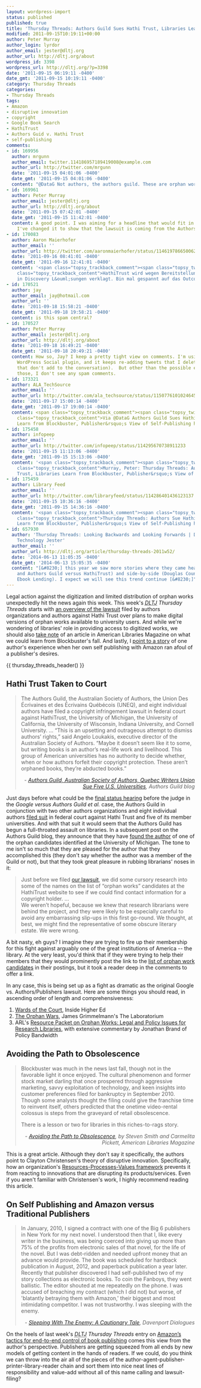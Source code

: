 ```yaml
---
layout: wordpress-import
status: published
published: true
title: 'Thursday Threads: Authors Guild Sues Hathi Trust, Libraries Learn from Blockbuster, Publisher''s View of Self-Publishing'
modified: 2011-09-15T10:19:11+00:00
author: Peter Murray
author_login: lyrdor
author_email: jester@dltj.org
author_url: http://dltj.org/about
wordpress_id: 3398
wordpress_url: http://dltj.org/?p=3398
date: '2011-09-15 06:19:11 -0400'
date_gmt: '2011-09-15 10:19:11 -0400'
category: Thursday Threads
categories:
- Thursday Threads
tags:
- Amazon
- disruptive innovation
- copyright
- Google Book Search
- HathiTrust
- Authors Guid v. Hathi Trust
- self-publishing
comments:
- id: 169956
  author: mrgunn
  author_email: twitter.114186957189419008@example.com
  author_url: http://twitter.com/mrgunn
  date: '2011-09-15 04:01:06 -0400'
  date_gmt: '2011-09-15 04:01:06 -0400'
  content: "@DataG Not authors, the authors guild. These are orphan works!"
- id: 169961
  author: Peter Murray
  author_email: jester@dltj.org
  author_url: http://dltj.org/about
  date: '2011-09-15 07:42:01 -0400'
  date_gmt: '2011-09-15 11:42:01 -0400'
  content: A good point. I was aiming for a headline that would fit in a tweet, but
    I've changed it to show that the lawsuit is coming from the Authors Guild.
- id: 170083
  author: Aaron Maierhofer
  author_email: ''
  author_url: http://twitter.com/aaronmaierhofer/status/114619786650062848
  date: '2011-09-16 08:41:01 -0400'
  date_gmt: '2011-09-16 12:41:01 -0400'
  content: '<span class="topsy_trackback_comment"><span class="topsy_twitter_username"><span
    class="topsy_trackback_content">HathiTrust wird wegen Bereitstellung des Inhaltes
    in Discovery L&ouml;sungen verklagt. Bin mal gespannt auf das Outcome: http://t.co/cCgkMcdg</span></span>'
- id: 170521
  author: jay
  author_email: jay@hotmail.com
  author_url: ''
  date: '2011-09-18 15:58:21 -0400'
  date_gmt: '2011-09-18 19:58:21 -0400'
  content: is this spam central?
- id: 170527
  author: Peter Murray
  author_email: jester@dltj.org
  author_url: http://dltj.org/about
  date: '2011-09-18 16:49:21 -0400'
  date_gmt: '2011-09-18 20:49:21 -0400'
  content: How so, Jay? I keep a pretty tight view on comments. I'm using the new
    WordPress Social plugin, and it keeps re-adding tweets that I delete (the ones
    that don't add to the conversation).  But other than the possible exception of
    those, I don't see any spam comments.
- id: 173321
  author: ALA_TechSource
  author_email: ''
  author_url: http://twitter.com/ala_techsource/status/115077610102464512
  date: '2011-09-17 15:00:14 -0400'
  date_gmt: '2011-09-17 19:00:14 -0400'
  content: <span class="topsy_trackback_comment"><span class="topsy_twitter_username"><span
    class="topsy_trackback_content">Via @DataG Authors Guild Sues Hathi Trust, Libraries
    Learn from Blockbuster, Publisher&rsquo;s View of Self-Publishing http://t.co/F8NysiMX</span></span>
- id: 175458
  author: infopeep
  author_email: ''
  author_url: http://twitter.com/infopeep/status/114295670738911233
  date: '2011-09-15 11:13:06 -0400'
  date_gmt: '2011-09-15 15:13:06 -0400'
  content: '<span class="topsy_trackback_comment"><span class="topsy_twitter_username"><span
    class="topsy_trackback_content">Murray, Peter: Thursday Threads: Authors Sue Hathi
    Trust, Libraries Learn from Blockbuster, Publisher&rsquo;s View of ... http://t.co/7m1DhPqo</span></span>'
- id: 175459
  author: Library Feed
  author_email: ''
  author_url: http://twitter.com/libraryfeed/status/114286401436123137
  date: '2011-09-15 10:36:16 -0400'
  date_gmt: '2011-09-15 14:36:16 -0400'
  content: '<span class="topsy_trackback_comment"><span class="topsy_twitter_username"><span
    class="topsy_trackback_content">Thursday Threads: Authors Sue Hathi Trust, Libraries
    Learn from Blockbuster, Publisher&rsquo;s View of Self-Publishing http://t.co/9b2X7jUh</span></span>'
- id: 657930
  author: 'Thursday Threads: Looking Backwards and Looking Forwards | Disruptive Library
    Technology Jester'
  author_email: ''
  author_url: http://dltj.org/article/thursday-threads-2011w52/
  date: '2014-06-13 11:05:35 -0400'
  date_gmt: '2014-06-13 15:05:35 -0400'
  content: "[&#8230;] this year we saw more stories where they came head-to-head (HarperCollins/OverDrive
    and Authors Guild versus HathiTrust) and side-by-side (Douglas County&#8217;s
    Ebook Lending). I expect we will see this trend continue [&#8230;]"
---
```

<p>Legal action against the digitization and limited distribution of orphan works unexpectedly hit the news again this week.  This week's <i><acronym title="Disruptive Library Technology Jester">DLTJ</acronym> Thursday Threads</i> starts with <a href="#p3398-hathi-trust">an overview of the lawsuit</a> filed by authors organizations and authors against Hathi Trust over plans to make digital versions of orphan works available to university users.  And while we're wondering of libraries' role in providing access to digitized works, we should also <a href="#p3398-blockbuster">take note</a> of an article in American Libraries Magazine on what we could learn from Blockbuster's fall.  And lastly, I <a href="#p3398-self-publishing">point to a story</a> of one author's experience when her own self publishing with Amazon ran afoul of a publisher's desires.</p>
{{ thursday_threads_header() }}
<h2 id="p3398-hathi-trust">Hathi Trust Taken to Court</h2>
<blockquote><p>The Authors Guild, the Australian Society of Authors, the Union Des &Eacute;crivaines et des &Eacute;crivains Qu&eacute;b&eacute;cois (UNEQ), and eight individual authors have filed a copyright infringement lawsuit in federal court against HathiTrust, the University of Michigan, the University of California, the University of Wisconsin, Indiana University, and Cornell University. ... &ldquo;This is an upsetting and outrageous attempt to dismiss authors&rsquo; rights,&rdquo; said Angelo Loukakis, executive director of the Australian Society of Authors. &ldquo;Maybe it doesn&rsquo;t seem like it to some, but writing books is an author&rsquo;s real-life work and livelihood. This group of American universities has no authority to decide whether, when or how authors forfeit their copyright protection. These aren&rsquo;t orphaned books, they&rsquo;re abducted books.&rdquo;
<div style="text-align: right; width: 100%;"><cite>- <a href="http://blog.authorsguild.org/2011/09/12/authors-guild-australian-society-of-authors-quebec-writers-union-sue-five-u-s-universities/" title="Authors Guild, Australian Society of Authors, Quebec Writers Union Sue Five U.S. Universities | Authors Guild Blog">Authors Guild, Australian Society of Authors, Quebec Writers Union Sue Five U.S. Universities</a>, Authors Guild blog</cite></div>
</blockquote>
<p>Just days before what could be the <a href="http://www.openbookalliance.org/2011/09/adventures-in-google%E2%80%99s-audacity/" title="Adventures in Google&rsquo;s Audacity | Open Book Alliance">final status hearing</a> before the judge in the <i>Google versus Authors Guild et al.</i> case, the Authors Guild in conjunction with two other authors organizations and eight individual authors <a href="http://docs.justia.com/cases/federal/district-courts/new-york/nysdce/1:2011cv06351/384619/1/" title="The Authors Guild, Inc. et al v. Hathitrust et al Document 1 -  :: Justia Docs">filed suit</a> in federal court against Hathi Trust and five of its member universities.  And with that suit it would seem that the Authors Guild has begun a full-throated assault on libraries.  In a subsequent post on the Authors Guild blog, they announce that they have <a href="http://blog.authorsguild.org/2011/09/14/found-one-we-re-unite-an-author-with-an-%e2%80%9corphaned-work-%e2%80%9d/" title="Found one! We re-unite an author with an &039;orphaned work.&039; | Authors Guild blog">found the author</a> of <span class="removed_link" title="http://orphanworks.hathitrust.org/Record/001377750">one of the orphan candidates</span> identified at the University of Michigan.  The tone to me isn't so much that they are pleased for the author that they accomplished this (they don't say whether the author was a member of the Guild or not), but that they took great pleasure in rubbing librarians' noses in it:</p>
<blockquote><p>Just before we filed <a href="http://blog.authorsguild.org/2011/09/12/authors-guild-australian-society-of-authors-quebec-writers-union-sue-five-u-s-universities/" title="Authors Guild, Australian Society of Authors, Quebec Writers Union Sue Five U.S. Universities | Authors Guild Blog">our lawsuit</a>, we did some cursory research into some of the names on the list of &ldquo;orphan works&rdquo; candidates at the HathiTrust website to see if we could find contact information for a copyright holder. ...<br />
We weren&rsquo;t hopeful, because we knew that research librarians were behind the project, and they were likely to be especially careful to avoid any embarrassing slip-ups in this first go-round. We thought, at best, we might find the representative of some obscure literary estate. We were wrong.</p></blockquote>
<p>A bit nasty, eh guys?  I imagine they are trying to fire up their membership for this fight against arguably one of the great institutions of America -- the library.  At the very least, you'd think that if they were trying to help their members that they would prominently post the link to the <a href="http://orphanworks.hathitrust.org/" title="Hathi Trust Digital Library Orphan works">list of orphan work candidates</a> in their postings, but it took a reader deep in the comments to offer a link.</p>
<p>In any case, this is being set up as a fight as dramatic as the original Google vs. Authors/Publishers lawsuit.  Here are some things you should read, in ascending order of length and comprehensiveness:</p>
<ol>
<li><a href="http://www.insidehighered.com/news/2011/09/14/authors_and_university_libraries_split_over_distribution_of_digitized_orphan_works" title="Wards of the Court | Inside Higher Ed">Wards of the Court</a>, Inside Higher Ed</li>
<li><a href="http://laboratorium.net/archive/2011/09/12/the_orphan_wars" title="The Orphan Wars | The Laboratorium">The Orphan Wars</a>, James Grimmelmann's The Laboratorium</li>
<li>ARL's <a href="http://www.arl.org/news/pr/orphanworks_13sept11.shtml" title="ARL Releases &ldquo;Resource Packet on Orphan Works: Legal and Policy Issues for Research Libraries | Association of Research Libraries">Resource Packet on Orphan Works: Legal and Policy Issues for Research Libraries</a>, with extensive commentary by Jonathan Brand of Policy Bandwidth</li>
</ol>
<h2 id="p3398-blockbuster">Avoiding the Path to Obsolescence</h2>
<blockquote><p>Blockbuster was much in the news last fall, though not in the favorable light it once enjoyed. The cultural phenomenon and former stock market darling that once prospered through aggressive marketing, savvy exploitation of technology, and keen insights into customer preferences filed for bankruptcy in September 2010. Though some analysts thought the filing could give the franchise time to reinvent itself, others predicted that the onetime video-rental colossus is steps from the graveyard of retail obsolescence.</p>
<p>There is a lesson or two for libraries in this riches-to-rags story.
<div style="text-align: right; width: 100%;"><cite>- <a href="http://www.americanlibrariesmagazine.org/article/avoiding-path-obsolescence" title="Avoiding the Path to Obsolescence | American Libraries Magazine">Avoiding the Path to Obsolescence</a>, by Steven Smith and Carmelita Pickett, American Libraries Magazine</cite></div>
</blockquote>
<p>This is a great article.  Although they don't say it specifically, the authors point to Clayton Christensen's theory of disruptive innovation.  Specifically, how an organization's <a href="http://books.google.com/books?id=SZQnfdM9O7wC&pg=PA280&lpg=PA280&dq=Resources-Processes-Values+christensen&source=bl&ots=Zk9jL8CRp0&sig=Oizp5poyZoWlhipi920FX8NTsQM&hl=en&ei=9VJxTrbxGIqFsALhrMjyCQ&sa=X&oi=book_result&ct=result&resnum=7&ved=0CE4Q6AEwBg#v=onepage&q&f=false" title="Seeing what's next: using the ... - Google Books">Resources-Processes-Values framework</a> prevents it from reacting to innovations that are disrupting its products/services.  Even if you aren't familiar with Christensen's work, I highly recommend reading this article.</p>
<h2 id="p3398-self-publishing">On Self Publishing and Amazon versus Traditional Publishers</h2>
<blockquote><p>In January, 2010,  I signed a contract with one of the Big 6 publishers in New York for my next novel.  I understood then that I,  like every writer in the business, was being coerced into giving up more than 75% of the profits from electronic sales of that novel, for the life of the novel.   But I was debt-ridden and needed upfront money that an advance would provide. The book was scheduled for hardback publication in August, 2012,  and paperback publication  a year later.  Recently that publisher discovered I had self-published two of my story collections as electronic books.  To coin the Fanboys,  they went ballistic.  The editor shouted at me repeatedly  on the phone.  I was accused of breaching my contract (which I did not) but worse, of 'blatantly betraying them with Amazon,' their biggest and most intimidating competitor.  I was not trustworthy.  I was sleeping with the enemy.
<div style="text-align: right; width: 100%;"><cite>- <a href="http://kianadavenportdialogues.blogspot.com/2011/08/sleeping-with-enemy-cautionary-tale.html" title="Sleeping With The Enemy: A Cautionary Tale | Davenport Dialogues">Sleeping With The Enemy: A Cautionary Tale</a>, Davenport Dialogues</cite></div>
</blockquote>
<p>On the heels of last week's <i><acronym title="Disruptive Library Technology Jester">DLTJ</acronym> Thursday Threads</i> entry on <a href="/article/thursday-threads-2011w36/#p3174-amazon">Amazon&rsquo;s tactics for end-to-end control of book publishing</a> comes this view from the author's perspective. Publishers are getting squeezed from all ends by new models of getting content in the hands of readers.  If we could, do you think we can throw into the air all of the pieces of the author-agent-publisher-printer-library-reader chain and sort them into nice neat lines of responsibility and value-add without all of this name calling and lawsuit-filing?</p>
